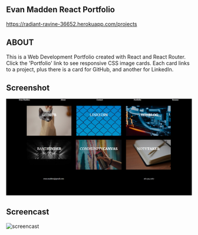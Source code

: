 ## Evan Madden React Portfolio

https://radiant-ravine-36652.herokuapp.com/projects

## ABOUT

This is a Web Development Portfolio created with React and React Router.  Click the 'Portfolio' link to see responsive CSS image cards. Each card links to a project, plus there is a card for GitHub, and another for LinkedIn.

## Screenshot

![screenshot](chainReact.png)

## Screencast

![screencast](chainReact.gif)